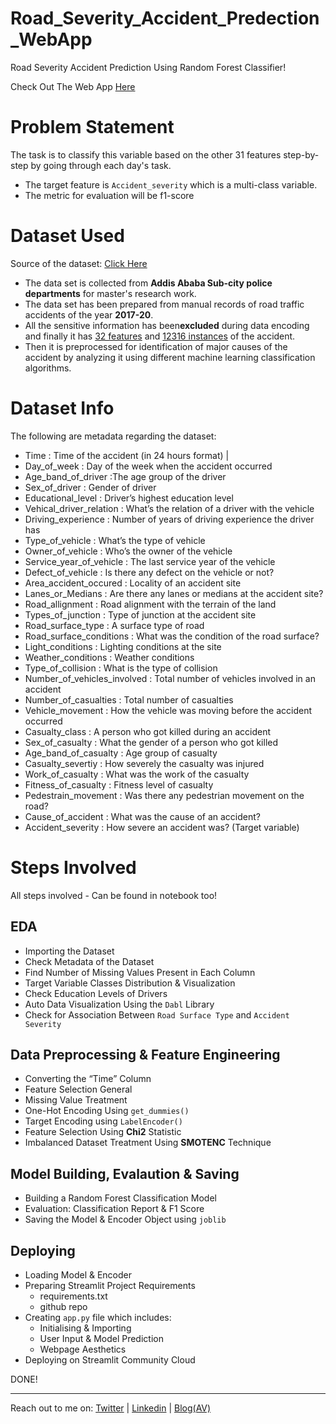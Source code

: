 # Road_Severity_Accident_Predection_WebApp
Road Severity Accident Prediction Using Random Forest Classifier!

Check Out The Web App [Here]()


# Problem Statement

The task is to classify this variable based on the other 31 features step-by-step by going through each day's task. 
- The target feature is `Accident_severity` which is a multi-class variable.
- The metric for evaluation will be f1-score

# Dataset Used

Source of the dataset: [Click Here](https://www.narcis.nl/dataset/RecordID/oai%3Aeasy.dans.knaw.nl%3Aeasy-dataset%3A191591)

- The data set is collected from **Addis Ababa Sub-city police departments** for master's research work. 
- The data set has been prepared from manual records of road traffic accidents of the year **2017-20**. 
- All the sensitive information has been**excluded** during data encoding and finally it has <ins> 32 features</ins> and <ins>12316 instances</ins> of the accident.
- Then it is preprocessed for identification of major causes of the accident by analyzing it using different machine learning classification algorithms.

# Dataset Info
The following are metadata regarding the dataset:
- Time : Time of the accident (in 24 hours format) | 
-	Day_of_week : Day of the week when the accident occurred
-	Age_band_of_driver :The age group of the driver
-	Sex_of_driver : Gender of driver
-	Educational_level : Driver’s highest education level
-	Vehical_driver_relation : What’s the relation of a driver with the vehicle
-	Driving_experience : Number of years of driving experience the driver has
-	Type_of_vehicle : What’s the type of vehicle
-	Owner_of_vehicle : Who’s the owner of the vehicle
-	Service_year_of_vehicle : The last service year of the vehicle
-	Defect_of_vehicle : Is there any defect on the vehicle or not?
-	Area_accident_occured : Locality of an accident site
-	Lanes_or_Medians : Are there any lanes or medians at the accident site?
-	Road_allignment : Road alignment with the terrain of the land
-	Types_of_junction : Type of junction at the accident site
-	Road_surface_type : A surface type of road
-	Road_surface_conditions : What was the condition of the road surface?
-	Light_conditions : Lighting conditions at the site
-	Weather_conditions : Weather conditions
-	Type_of_collision : What is the type of collision
-	Number_of_vehicles_involved : Total number of vehicles involved in an accident
-	Number_of_casualties : Total number of casualties
-	Vehicle_movement : How the vehicle was moving before the accident occurred
-	Casualty_class : A person who got killed during an accident
-	Sex_of_casualty : What the gender of a person who got killed
-	Age_band_of_casualty : Age group of casualty
-	Casualty_severtiy : How severely the casualty was injured
-	Work_of_casualty : What was the work of the casualty
-	Fitness_of_casualty : Fitness level of casualty
-	Pedestrain_movement : Was there any pedestrian movement on the road?
-	Cause_of_accident : What was the cause of an accident?
-	Accident_severity : How severe an accident was? (Target variable)


# Steps Involved
All steps involved - Can be found in notebook too!

## EDA
- Importing the Dataset
- Check Metadata of the Dataset
- Find Number of Missing Values Present in Each Column
- Target Variable Classes Distribution & Visualization
- Check Education Levels of Drivers
- Auto Data Visualization Using the `Dabl` Library
- Check for Association Between `Road Surface Type` and `Accident Severity`

## Data Preprocessing & Feature Engineering
-  Converting the “Time” Column
-  Feature Selection General
-  Missing Value Treatment
-  One-Hot Encoding Using `get_dummies()`
-  Target Encoding using `LabelEncoder()`
-  Feature Selection Using **Chi2** Statistic
-  Imbalanced Dataset Treatment Using **SMOTENC** Technique

## Model Building, Evalaution & Saving
- Building a Random Forest Classification Model
- Evaluation: Classification Report & F1 Score
- Saving the Model & Encoder Object  using `joblib`

## Deploying
- Loading Model & Encoder 
- Preparing Streamlit Project Requirements 
  - requirements.txt 
  - github repo
- Creating `app.py` file which includes:
  - Initialising & Importing
  - User Input & Model Prediction
  - Webpage Aesthetics
- Deploying on Streamlit Community Cloud

DONE!

----

Reach out to me on: [Twitter](https://twitter.com/devloper_hs) |
       [Linkedin](https://www.linkedin.com/in/developerhs/) |
       [Blog(AV)](https://www.analyticsvidhya.com/blog/author/harsh1092/)
